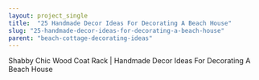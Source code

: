 ```yaml
---
layout: project_single
title:  "25 Handmade Decor Ideas For Decorating A Beach House"
slug: "25-handmade-decor-ideas-for-decorating-a-beach-house"
parent: "beach-cottage-decorating-ideas"
---
```

Shabby Chic Wood Coat Rack | Handmade Decor Ideas For Decorating A Beach House